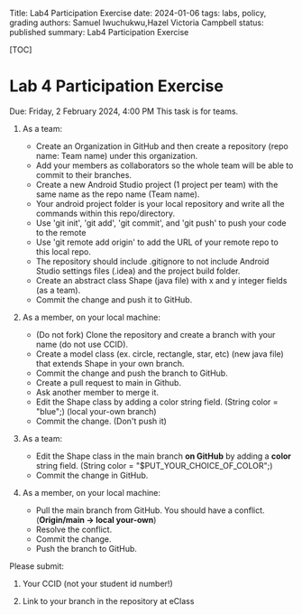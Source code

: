 Title: Lab4 Participation Exercise
date: 2024-01-06
tags: labs, policy, grading
authors: Samuel Iwuchukwu,Hazel Victoria Campbell
status: published
summary: Lab4 Participation Exercise

[TOC]

# Lab 4 Participation Exercise

Due: Friday, 2 February 2024, 4:00 PM
This task is for teams. 

1. As a team:

    + Create an Organization in GitHub and then create a repository (repo name: Team name) under this organization. 
    + Add your members as collaborators so the whole team will be able to commit to their branches.
    + Create a new Android Studio project (1 project per team) with the same name as the repo name (Team name).
    + Your android project folder is your local repository and write all the commands within this repo/directory.
    + Use 'git init', 'git add', 'git commit', and 'git push' to push your code to the remote
    + Use 'git remote add origin' to add the URL of your remote repo to this local repo.
    + The repository should include .gitignore to not include Android Studio settings files (.idea) and the project build folder.
    + Create an abstract class Shape (java file) with x and y  integer fields (as a team).
    + Commit the change and push it to GitHub.

2. As a member, on your local machine:

    + (Do not fork) Clone the repository and create a branch with your name (do not use CCID).
    + Create a model class (ex. circle, rectangle, star, etc) (new java file) that extends Shape in your own branch.
    + Commit the change and push the branch to GitHub.
    + Create a pull request to main in Github.
    + Ask another member to merge it.
    + Edit the Shape class by adding a color string field. (String color = "blue";) (local your-own branch)
    + Commit the change. (Don't push it)
3. As a team:

    + Edit the Shape class in the main branch **on GitHub** by adding a **color** string field. (String color = "$PUT_YOUR_CHOICE_OF_COLOR";)
    + Commit the change in GitHub.
4. As a member, on your local machine:

    + Pull the main branch from GitHub. You should have a conflict. (**Origin/main -> local your-own**)
    + Resolve the conflict.
    + Commit the change.
    + Push the branch to GitHub.


Please submit:

1. Your CCID (not your student id number!)

2. Link to your branch in the repository at eClass